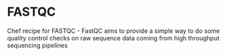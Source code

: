 # FASTQC
Chef recipe for FASTQC - FastQC aims to provide a simple way to do some quality control checks on raw sequence data coming from high throughput sequencing pipelines
